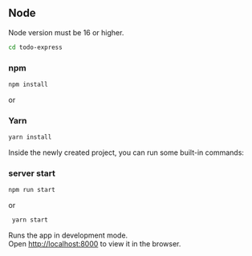 ## Node

Node version must be 16 or higher.

```bash
cd todo-express
```

### npm

```bash
npm install
```

or

### Yarn

```bash
yarn install
```

Inside the newly created project, you can run some built-in commands:

### server start

```bash
npm run start
```

or

```bash
 yarn start
```

Runs the app in development mode.<br>
Open [http://localhost:8000](http://localhost:8000) to view it in the browser.
